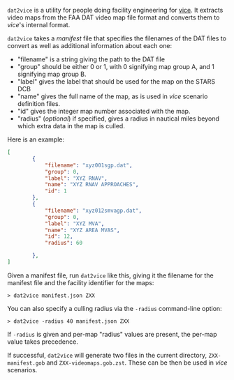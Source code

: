 `dat2vice` is a utility for people doing facility engineering for
[vice](https://pharr.org/vice). It extracts video maps from the
FAA DAT video map file format and converts them to _vice_'s internal format.

`dat2vice` takes a _manifest_ file that specifies the filenames of the DAT
files to convert as well as additional information about each one:

- "filename" is a string giving the path to the DAT file
- "group" should be either 0 or 1, with 0 signifying map group A, and 1 signifying map group B.
- "label" gives the label that should be used for the map on the STARS DCB
- "name" gives the full name of the map, as is used in _vice_ scenario definition files.
- "id" gives the integer map number associated with the map.
- "radius" (_optional_) if specified, gives a radius in nautical miles beyond which extra data in the map is culled.

Here is an example:

```json
[
        {
            "filename": "xyz001sgp.dat",
            "group": 0,
            "label": "XYZ RNAV",
            "name": "XYZ RNAV APPROACHES",
            "id": 1
        },
        {
            "filename": "xyz012smvagp.dat",
            "group": 0,
            "label": "XYZ MVA",
            "name": "XYZ AREA MVAS",
            "id": 12,
            "radius": 60

        },
]
```

Given a manifest file, run `dat2vice` like this, giving it the filename for
the manifest file and the facility identifier for the maps:
```
> dat2vice manifest.json ZXX
```

You can also specify a culling radius via the `-radius` command-line option:
```
> dat2vice -radius 40 manifest.json ZXX
```
If `-radius` is given and per-map "radius" values are present, the per-map
value takes precedence.

If successful, `dat2vice` will generate two files in the current directory,
`ZXX-manifest.gob` and `ZXX-videomaps.gob.zst`. These can be then be used
in _vice_ scenarios.
